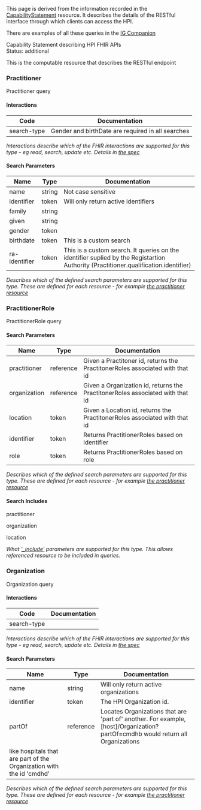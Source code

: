 This page is derived from the information recorded in the [CapabilityStatement](CapabilityStatement-HpiCapabilityStatement.html) 
resource.
It describes the details of the RESTful interface through which clients can access the HPI.

There are examples of all these queries in the [IG Companion](companion.html)

Capability Statement describing HPI FHIR APIs  
Status: additional

This is the computable resource that describes the RESTful endpoint




### Practitioner

Practitioner query


#### Interactions

| Code | Documentation |
| --- | --- |
| search-type | Gender and birthDate are required in all searches |

_Interactions describe which of the FHIR interactions are supported for this type - eg read, search, update etc. Details in [the spec](http://hl7.org/fhir/valueset-type-restful-interaction.html)_



#### Search Parameters

| Name | Type | Documentation |
| --- | --- | --- |
| name | string | Not case sensitive |
| identifier | token | Will only return active identifiers |
| family | string |  |
| given | string |  |
| gender | token |  |
| birthdate | token | This is a custom search |
| ra-identifier | token | This is a custom search. It queries on the identifier suplied by the Registartion Authority (Practitioner.qualification.identifier) |

_Describes which of the defined search parameters are supported for this type. These are defined for each resource - 
for example [the practitioner resource](http://hl7.org/fhir/practitioner.html#search)_





### PractitionerRole

PractitionerRole query




#### Search Parameters

| Name | Type | Documentation |
| --- | --- | --- |
| practitioner | reference | Given a Practitoner id, returns the PractitonerRoles associated with that id |
| organization | reference | Given a Organization id, returns the PractitonerRoles associated with that id |
| location | token | Given a Location id, returns the PractitonerRoles associated with that id |
| identifier | token | Returns PractitionerRoles based on identifier |
| role | token | Returns PractitionerRoles based on role |

_Describes which of the defined search parameters are supported for this type. These are defined for each resource - 
for example [the practitioner resource](http://hl7.org/fhir/practitioner.html#search)_


#### Search Includes

practitioner 

organization 

location 


_What ['_include'](http://hl7.org/fhir/search.html#include) parameters are supported for this type. This allows referenced resource to be included in queries._




### Organization

Organization query


#### Interactions

| Code | Documentation |
| --- | --- |
| search-type |  |

_Interactions describe which of the FHIR interactions are supported for this type - eg read, search, update etc. Details in [the spec](http://hl7.org/fhir/valueset-type-restful-interaction.html)_



#### Search Parameters

| Name | Type | Documentation |
| --- | --- | --- |
| name | string | Will only return active organizations |
| identifier | token | The HPI Organization id. |
| partOf | reference | Locates Organizations that are 'part of' another. For example, [host]/Organization?partOf=cmdhb would return all Organizations
like hospitals that are part of the Organization with the id 'cmdhd' |

_Describes which of the defined search parameters are supported for this type. These are defined for each resource - 
for example [the practitioner resource](http://hl7.org/fhir/practitioner.html#search)_





